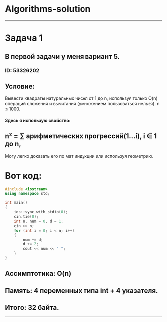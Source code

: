 # Algorithms-solution
___
# Задача 1
## В первой задачи у меня вариант 5.
### ID: 53326202
## Условие:
Вывести квадраты натуральных чисел от 1 до n, используя только O(n) операций сложения и вычитания (умножением пользоваться нельзя). n ≤ 1000.
#### Здесь я использую свойство:
## n² = ∑ арифметических прогрессий(1...i), i ∈ 1 до n, 
Могу легко доказать его по мат индукции или используя геометрию.
# Вот код:
```C++
#include <iostream>
using namespace std;

int main()
{
    ios::sync_with_stdio(0);
    cin.tie(0);
    int n, num = 0, d = 1;
    cin >> n;
    for (int i = 0; i < n; i++)
    {
        num += d;
        d += 2;
        cout << num << " ";
    }
}
```
## Ассимптотика: O(n) 
## Память: 4 переменных типа int + 4 указателя.
## Итого: 32 байта.
___
